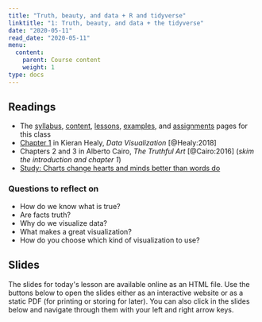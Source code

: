 ```yaml
---
title: "Truth, beauty, and data + R and tidyverse"
linktitle: "1: Truth, beauty, and data + the tidyverse"
date: "2020-05-11"
read_date: "2020-05-11"
menu:
  content:
    parent: Course content
    weight: 1
type: docs
---
```


## Readings

- The [syllabus](/syllabus/), [content](/content/), [lessons](/lesson/), [examples](/example/), and [assignments](/assigment/) pages for this class
- <i class="fas fa-book"></i> [Chapter 1](http://socviz.co/lookatdata.html) in Kieran Healy, *Data Visualization* [@Healy:2018]
- <i class="fas fa-book"></i> Chapters 2 and 3 in Alberto Cairo, *The Truthful Art* [@Cairo:2016] (*skim the introduction and chapter 1*)
- <i class="fas fa-external-link-square-alt"></i> [Study: Charts change hearts and minds better than words do](https://www.washingtonpost.com/news/wonk/wp/2018/06/15/study-charts-change-hearts-and-minds-better-than-words-do/?utm_term=.4474599c0d5e)


### Questions to reflect on

- How do we know what is true?
- Are facts truth?
- Why do we visualize data?
- What makes a great visualization?
- How do you choose which kind of visualization to use?


## Slides

The slides for today's lesson are available online as an HTML file. Use the buttons below to open the slides either as an interactive website or as a static PDF (for printing or storing for later). You can also click in the slides below and navigate through them with your left and right arrow keys.


